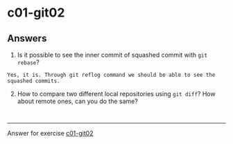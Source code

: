 # c01-git02

## Answers

1. Is it possible to see the inner commit of squashed commit with `git rebase`?
```
Yes, it is. Through git reflog command we should be able to see the squashed commits.

```

2. How to compare two different local repositories using `git diff`? How about remote ones, can you do the same?
```


```

<!-- Don't change anything below this point-->
<!-- Before commiting, remove both commented lines--> 
***
Answer for exercise [c01-git02](https://github.com/devopsacademyau/academy/blob/c54d252bda58575e9dc9f92718237bed58aae772/classes/01class/exercises/c01-git02/README.md)
